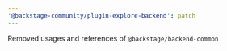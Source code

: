 ```yaml
---
'@backstage-community/plugin-explore-backend': patch
---
```


Removed usages and references of `@backstage/backend-common`
